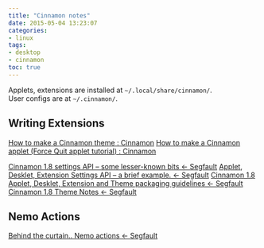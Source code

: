 ```yaml
---
title: "Cinnamon notes"
date: 2015-05-04 13:23:07
categories:
- linux
tags:
- desktop
- cinnamon
toc: true
---
```


Applets, extensions are installed at `~/.local/share/cinnamon/`.  
User configs are at `~/.cinnamon/`.


## Writing Extensions

[How to make a Cinnamon theme : Cinnamon](http://cinnamon.linuxmint.com/?p=144)
[How to make a Cinnamon applet (Force Quit applet tutorial) : Cinnamon](http://cinnamon.linuxmint.com/?p=156)

[Cinnamon 1.8 settings API – some lesser-known bits ← Segfault](http://segfault.linuxmint.com/2013/05/cinnamon-1-8-settings-api-some-lesser-known-bits/)
[Applet, Desklet, Extension Settings API – a brief example. ← Segfault](http://segfault.linuxmint.com/2013/05/applet-desklet-extension-settings-api-a-brief-example/)
[Cinnamon 1.8 Applet, Desklet, Extension and Theme packaging guidelines ← Segfault](http://segfault.linuxmint.com/2013/05/cinnamon-1-8-applet-desklet-extension-and-theme-packaging-guidelines/)
[Cinnamon 1.8 Theme Notes ← Segfault](http://segfault.linuxmint.com/2013/05/cinnamon-1-8-theme-notes/)

## Nemo Actions

[Behind the curtain.. Nemo actions ← Segfault](http://segfault.linuxmint.com/2013/05/behind-the-curtain-nemo-actions/)
